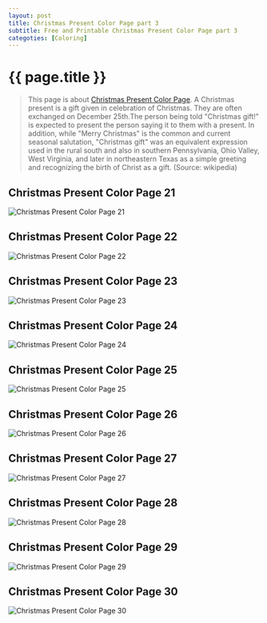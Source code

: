 ```yaml
---
layout: post
title: Christmas Present Color Page part 3
subtitle: Free and Printable Christmas Present Color Page part 3
categoties: [Coloring]
---
```

{{ page.title }}
================
> This page is about [Christmas Present Color Page](https://hoanghabelle.github.io/). A Christmas present is a gift given in celebration of Christmas. They are often exchanged on December 25th.The person being told "Christmas gift!" is expected to present the person saying it to them with a present. In addition, while "Merry Christmas" is the common and current seasonal salutation, "Christmas gift" was an equivalent expression used in the rural south and also in southern Pennsylvania, Ohio Valley, West Virginia, and later in northeastern Texas as a simple greeting and recognizing the birth of Christ as a gift. (Source: wikipedia)

## Christmas Present Color Page 21
![Christmas Present Color Page 21](https://hoanghabelle.github.io/images/Christmas-Present-Color-Page%20(21).jpg "Christmas Present Color Page 21")

## Christmas Present Color Page 22
![Christmas Present Color Page 22](https://hoanghabelle.github.io/images/Christmas-Present-Color-Page%20(22).jpg "Christmas Present Color Page 22")

## Christmas Present Color Page 23
![Christmas Present Color Page 23](https://hoanghabelle.github.io/images/Christmas-Present-Color-Page%20(23).jpg "Christmas Present Color Page 23")

## Christmas Present Color Page 24
![Christmas Present Color Page 24](https://hoanghabelle.github.io/images/Christmas-Present-Color-Page%20(24).jpg "Christmas Present Color Page 24")

<script async src="//pagead2.googlesyndication.com/pagead/js/adsbygoogle.js"></script><ins class="adsbygoogle" style="display:block" data-ad-format="fluid" data-ad-layout-key="-8i+1w-dq+e9+ft" data-ad-client="ca-pub-6753140515841889" data-ad-slot="6190446671"></ins> <script> (adsbygoogle = window.adsbygoogle || []).push({}); </script>

## Christmas Present Color Page 25
![Christmas Present Color Page 25](https://hoanghabelle.github.io/images/Christmas-Present-Color-Page%20(25).jpg "Christmas Present Color Page 25")

## Christmas Present Color Page 26
![Christmas Present Color Page 26](https://hoanghabelle.github.io/images/Christmas-Present-Color-Page%20(26).jpg "Christmas Present Color Page 26")

## Christmas Present Color Page 27
![Christmas Present Color Page 27](https://hoanghabelle.github.io/images/Christmas-Present-Color-Page%20(27).jpg "Christmas Present Color Page 27")

## Christmas Present Color Page 28
![Christmas Present Color Page 28](https://hoanghabelle.github.io/images/Christmas-Present-Color-Page%20(28).jpg "Christmas Present Color Page 28")

<script async src="//pagead2.googlesyndication.com/pagead/js/adsbygoogle.js"></script><ins class="adsbygoogle" style="display:block" data-ad-format="fluid" data-ad-layout-key="-8i+1w-dq+e9+ft" data-ad-client="ca-pub-6753140515841889" data-ad-slot="6190446671"></ins> <script> (adsbygoogle = window.adsbygoogle || []).push({}); </script>

## Christmas Present Color Page 29
![Christmas Present Color Page 29](https://hoanghabelle.github.io/images/Christmas-Present-Color-Page%20(29).jpg "Christmas Present Color Page 29")

## Christmas Present Color Page 30
![Christmas Present Color Page 30](https://hoanghabelle.github.io/images/Christmas-Present-Color-Page%20(30).jpg "Christmas Present Color Page 30")

